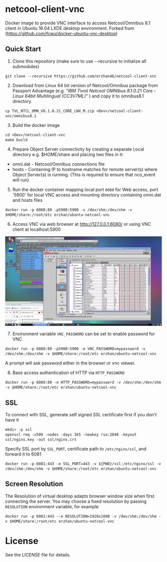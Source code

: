 netcool-client-vnc
=========================

Docker image to provide VNC interface to access Netcool/Omnibus 8.1 client in Ubuntu 16.04 LXDE desktop environment.
Forked from (https://github.com/fcwu/docker-ubuntu-vnc-desktop)

Quick Start
-------------------------

1. Clone this repository (make sure to use --recursive to initialize all submodules)
```
git clone --recursive https://github.com/erzhan46/netcool-client-vnc
```
2. Download from Linux 64 bit version of Netcool/Omnibus package from Passport Advantage (e.g. _"IBM Tivoli Netcool OMNIbus 8.1.0.21 Core - Linux 64bit Multilingual (CC3V7ML)"_ ) and copy it to omnibus8.1 directory.
```
cp TVL_NTCL_OMN_V8.1.0.21_CORE_LNX_M.zip <Dev>/netcool-client-vnc/omnibus8.1
```
3. Build the docker image
```
cd <Dev>/netcool-client-vnc
make build
```
4. Prepare Object Server connectivity by creating a separate l;ocal directory e.g. $HOME/share and placing two files in it:
- omni.dat - Netcool/Omnibus connections file
- hosts - Containing IP to hostname matches for remote server(s) where Object Server(s) is running. (This is required to ensure that nco_event will run)
5. Run the docker container mapping local port `6080` for Web access, port '5900' for local VNC access and mounting directory containing omni.dat and hosts files
```
docker run -p 6080:80 -p5900:5900 -v /dev/shm:/dev/shm -v $HOME/share:/root/etc erzhan/ubuntu-netcool-vnc

```
6. Access VNC via web browser at http://127.0.0.1:6080/ or using VNC client at localhost:5900

<img src="https://github.com/erzhan46/netcool-client-vnc/blob/master/screenshots/omnibus.png" width=700/>

7. Environment variable `VNC_PASSWORD` can be set to enable password for VNC

```
docker run -p 6080:80 -p5900:5900 -e VNC_PASSWORD=mypassword -v /dev/shm:/dev/shm -v $HOME/share:/root/etc erzhan/ubuntu-netcool-vnc
```
A prompt will ask password either in the browser or vnc viewer.

8. Base access authentication of HTTP via `HTTP_PASSWORD`

```
docker run -p 6080:80 -e HTTP_PASSWORD=mypassword -v /dev/shm:/dev/shm -v $HOME/share:/root/etc erzhan/ubuntu-netcool-vnc

```

SSL
--------------------

To connect with SSL, generate self signed SSL certificate first if you don't have it

```
mkdir -p ssl
openssl req -x509 -nodes -days 365 -newkey rsa:2048 -keyout ssl/nginx.key -out ssl/nginx.crt
```

Specify SSL port by `SSL_PORT`, certificate path to `/etc/nginx/ssl`, and forward it to 6081

```
docker run -p 6081:443 -e SSL_PORT=443 -v ${PWD}/ssl:/etc/nginx/ssl -v /dev/shm:/dev/shm -v $HOME/share:/root/etc erzhan/ubuntu-netcool-vnc
```

Screen Resolution
------------------

The Resolution of virtual desktop adapts browser window size when first connecting the server. You may choose a fixed resolution by passing `RESOLUTION` environment variable, for example

```
docker run -p 6081:443 --e RESOLUTION=1920x1080 -v /dev/shm:/dev/shm -v $HOME/share:/root/etc erzhan/ubuntu-netcool-vnc
```

License
==================

See the LICENSE file for details.
